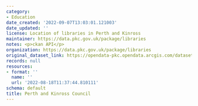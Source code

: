 ```yaml
---
category:
- Education
date_created: '2022-09-07T13:03:01.121003'
date_updated: ''
license: Location of libraries in Perth and Kinross
maintainer: https://data.pkc.gov.uk/package/libraries
notes: <p>ckan API</p>
organization: https://data.pkc.gov.uk/package/libraries
original_dataset_link: https://opendata-pkc.opendata.arcgis.com/datasets/53ba039182684b8bb366ba846f0d821e_0.zip?outSR=%7B%22latestWkid%22%3A27700%2C%22wkid%22%3A27700%7D
records: null
resources:
- format: ''
  name: ''
  url: '2022-08-18T11:37:44.810111'
schema: default
title: Perth and Kinross Council
---
```

